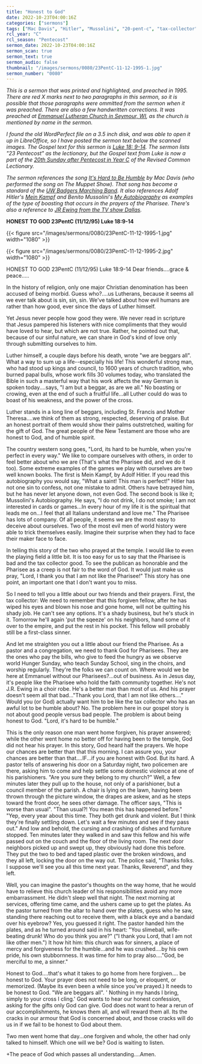 ```yaml
---
title: "Honest to God"
date: 2022-10-23T04:00:16Z
categories: ["sermons"]
tags: ["Mac Davis", "Hitler", "Mussolini", "20-pent-c", "tax-collector", "Emmanuel", "JR-Ewing"]
rcl_year: "C"
rcl_season: "Pentecost"
sermon_date: 2022-10-23T04:00:16Z
sermon_scan: true
sermon_text: true
sermon_audio: false
thumbnail: "/images/sermons/0080/23PentC-11-12-1995-1.jpg"
sermon_number: "0080"
---
```


_This is a sermon that was printed and highlighted, and preached in 1995. There are red X marks next to two paragraphs in this sermon, so it is possible that those paragraphs were ommitted from the sermon when it was preached. There are also a few handwritten corrections. It was preached at [Emmanuel Lutheran Church in Seymour, WI](http://www.seymourfaith.org/), as the church is mentioned by name in the sermon._

<!--more-->

_I found the old WordPerfect file on a 3.5 inch disk, and was able to open it up in LibreOffice, so I have posted the sermon text below the scanned images. The Gospel text for this sermon is [Luke 18: 9-14](https://lectionary.library.vanderbilt.edu/texts.php?id=285). The sermon lists "23 Pentecost" as the lectionary, but the Gospel text from Luke is now a part of the [20th Sunday after Pentecost in Year C](https://lectionary.library.vanderbilt.edu/texts.php?id=285) of the Revised Common Lectionary._

_The sermon references the song [It's Hard to Be Humble](https://youtu.be/IlQMCJalSKw) by Mac Davis (who performed the song on The Muppet Show). That song has become a standard of the [UW Badgers Marching Band](https://youtu.be/pvjthssw_Lo). It also references Adolf Hitler's [Mein Kampf](https://en.wikipedia.org/wiki/Mein_Kampf) and Benito Mussolini's [My Autobiography](https://en.wikipedia.org/wiki/My_Autobiography_(Mussolini_book)) as examples of the type of boasting that occurs in the prayers of the Pharisee. There's also a reference to [JR Ewing from the TV show Dallas](https://en.wikipedia.org/wiki/J._R._Ewing)._

**HONEST TO GOD          23PentC         (11/12/95)            Luke 18:9-14**

{{< figure src="/images/sermons/0080/23PentC-11-12-1995-1.jpg" width="1080" >}}

{{< figure src="/images/sermons/0080/23PentC-11-12-1995-2.jpg" width="1080" >}}

HONEST TO GOD          23PentC         (11/12/95)            Luke 18:9-14
    Dear friends....grace & peace.....
 
 In the history of religion, only one major Christian denomination has been accused of being morbid.  Guess who?....us Lutherans, because it seems all we ever talk about is sin, sin, sin.  We've talked about how evil humans are rather than how good, ever since the days of Luther himself.
 
 Yet Jesus never people how good they were.  We never read in scripture that Jesus pampered his listeners with nice compliments that they would have loved to hear, but which are not true.  Rather, he pointed out that, because of our sinful nature, we can share in God's kind of love only through submitting ourselves to him.
 
 Luther himself, a couple days before his death, wrote "we are beggars all".  What a way to sum up a life--especially his life!  This wonderful strong man, who had stood up kings and council, to 1600 years of church tradition, who burned papal bulls, whose work fills 30 volumes today, who translated the Bible in such a masterful way that his work affects the way German is spoken today....says, "I am but a beggar, as are we all."  No boasting or crowing, even at the end of such a fruitful life...all Luther could do was to boast of his weakness, and the power of the cross.
 
 Luther stands in a long line of beggars, including St. Francis and Mother Theresa....we think of them as strong, respected, deserving of praise.  But an honest portrait of them would show their palms outstretched, waiting for the gift of God.  The great people of the New Testament are those who are honest to God, and of humble spirit.
 
 The country western song goes, "Lord, its hard to be humble, when you're perfect in every way."  We like to compare ourselves with others, in order to feel better about who we are (That's what the Pharisee did, and we do it too).  Some extreme examples of the games we play with ourselves are two well known books.  The first is Mein Kampf, by Adolf Hitler.  If you read this autobiography you would say, "What a saint! This man is perfect!"  Hitler has not one sin to confess, not one mistake to admit. Others have betrayed him, but he has never let anyone down, not even God.  The second book is like it; Mussolini's Autobiography.  He says, "I do not drink, I do not smoke; I am not interested in cards or games...In every hour of my life it is the spiritual that leads me on...I feel that all Italians understand and love me."  The Pharisee has lots of company.  Of all people, it seems we are the most easy to deceive about ourselves.  Two of the most evil men of world history were able to trick themselves easily.  Imagine their surprise when they had to face their maker face to face.
 
 In telling this story of the two who prayed at the temple.  I would like to even the playing field a little bit.  It is too easy for us to say that the Pharisee is bad and the tax collector good.  To see the publican as honorable and the Pharisee as a creep is not fair to the word of God.  It would just make us pray, "Lord, I thank you that I am not like the Pharisee!"  This story has one point, an important one that I don't want you to miss. 
 
 So I need to tell you a little about our two friends and their prayers.  First, the tax collector:  We need to remember that this forgiven fellow, after he has wiped his eyes and blown his nose and gone home, will not be quitting his shady job.  He can't see any options.  It's a shady business, but he's stuck in it.  Tomorrow he'll again 'put the sqeeze' on his neighbors, hand some of it over to the empire, and put the rest in his pocket.  This fellow will probably still be a first-class sinner.
 
 And let me straighten you out a little about our friend the Pharisee. As a pastor and a congregation, we need to thank God for Pharisees.  They are the ones who pay the bills, who give to feed the hungry as we observe world Hunger Sunday, who teach Sunday School, sing in the choirs, and worship regularly.  They're the folks we can count on.  Where would we be here at Emmanuel without our Pharisees?...out of business.  As in Jesus day, it's people like the Pharisee who hold the faith community together.  He's not J.R. Ewing in a choir robe.  He's a better man than most of us.  And his prayer doesn't seem all that bad..."Thank you Lord, that I am not like others...."  Would you (or God) actually want him to be like the tax collector who has an awful lot to be humble about?  No.  The problem here in our gospel story is not about good people versus bad people.  The problem is about being honest to God. "Lord, it's hard to be humble."
 
  This is the only reason one man went home forgiven, his prayer answered; while the other went home no better off for having been to the temple, God did not hear his prayer.  In this story, God heard half the prayers.  We hope our chances are better than that this morning.  I can assure you, your chances are better than that....IF...if you are honest with God.  But its hard.  A pastor tells of answering his door on a Saturday night, two policemen are there, asking him to come and help settle some domestic violence at one of his parishioners.  "Are you sure they belong to my church?"  Well, a few minutes later they pull up to the house, not only of a parishioner, but a council member of the parish.  A chair is lying on the lawn, having been thrown through the picture window, the drapes are askew, and as he steps toward the front door, he sees other damage.  The officer says, "This is worse than usual".  "Than usual?!  You mean this has happened before."  "Yep, every year about this time.  They both get drunk and violent.  But I think they're finally settling down.  Let's wait a few minutes and see if they pass out."  And low and behold, the cursing and crashing of dishes and furniture stopped. Ten minutes later they walked in and saw this fellow and his wife passed out on the couch and the floor of the living room.  The next door neighbors picked up and swept up, they obviously had done this before.  They put the two to bed and taped plastic over the broken windows, and they all left, locking the door on the way out.  The police said, "Thanks folks. I suppose we'll see you all this time next year.  Thanks, Reverend", and they left.
 
  Well, you can imagine the pastor's thoughts on the way home, that he would have to relieve this church leader of his responsibilities avoid any more embarrassment.  He didn't sleep well that night.  The next morning at services, offering time came, and the ushers came up to get the plates.  As the pastor turned from the altar to hand over the plates, guess who he saw, standing there reaching out to receive them, with a black eye and a bandaid over his eyebrow?  Yes, you guessed it right.  The pastor handed him the plates, and as he turned around said in his heart: "You slimeball, wife-beating drunk!  Who do you think you are?"  ("I thank you Lord, that I am not like other men.")  It how hit him: this church was for sinners, a place of mercy and forgiveness for the humble...and he was crushed....by his own pride, his own stubbornness.  It was time for him to pray also...."God, be merciful to me, a sinner."

  Honest to God....that's what it takes to go home from here forgiven.... be honest to God.  Your prayer does not need to be long, or eloquent, or memorized. (Maybe its even been a while since you've prayed.)  It needs to be honest to God.  "We are beggars all". ' Nothing in my hands I bring, simply to your cross I cling.'   God wants to hear our honest confession, asking for the gifts only God can give.  God does not want to hear a rerun of our accomplishments, he knows them all, and will reward them all.  Its the cracks in our armour that God is concerned about, and those cracks will do us in if we fail to be honest to God about them.

  Two men went home that day...one forgiven and whole, the other had only talked to himself.  Which one will we be?  God is waiting to listen.

  +The peace of God which passes all understanding....Amen.